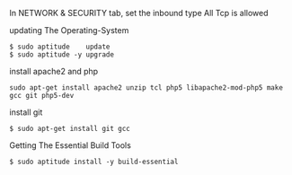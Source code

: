 In NETWORK & SECURITY tab, set the inbound type All Tcp is allowed 

updating The Operating-System
``` 
$ sudo aptitude    update
$ sudo aptitude -y upgrade
```
 install apache2 and php
```
sudo apt-get install apache2 unzip tcl php5 libapache2-mod-php5 make gcc git php5-dev
```
 install git 
```
$ sudo apt-get install git gcc
```
Getting The Essential Build Tools
```
$ sudo aptitude install -y build-essential
```
